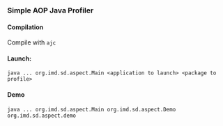 ### Simple AOP Java Profiler
#### Compilation
Compile with `ajc`

#### Launch:
`java ... org.imd.sd.aspect.Main <application to launch> <package to profile>`

#### Demo

`java ... org.imd.sd.aspect.Main org.imd.sd.aspect.Demo org.imd.sd.aspect.demo`